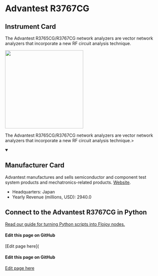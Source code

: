 
# Advantest R3767CG

## Instrument Card

<div className="flex">

<div>

The Advantest R3765CG/R3767CG network analyzers are vector network analyzers that incorporate a new RF circuit analysis technique.

</div>

<img width="256" src="https://v5.airtableusercontent.com/v1/19/19/1691539200000/MeQKSLjp-kx7LCYabjSAMw/oT08q9I6t3IO-as2oUTgMXQ835gSul6RzgS19iEfI09xhLemfchOni1prp_OL5Hn89zjDyiMWEoHdXCXJeKbxz2cvhkBSNNDxjHaCBcp9h6iKvP63umsrPY6Dq5Nx05r/e6OIB6ci1L9-d2urv52yaGdvn4GCWcBbNRCQdx_Y2Ao"/>

</div>

The Advantest R3765CG/R3767CG network analyzers are vector network analyzers that incorporate a new RF circuit analysis technique.>

<details open>
<summary><h2>Manufacturer Card</h2></summary>

Advantest manufactures and sells semiconductor and component test system products and mechatronics-related products. <a href="https://www.advantest.com/">Website</a>.

<ul>
  <li>Headquarters: Japan</li>
  <li>Yearly Revenue (millions, USD): 2940.0</li>
</ul>
</details>

## Connect to the Advantest R3767CG in Python

[Read our guide for turning Python scripts into Flojoy nodes.](https://docs.flojoy.ai/custom-nodes/creating-custom-node/)

<SectionBreak />

[//]: # (Edit page on GitHub)

#### Edit this page on GitHub

[Edit page here](<SectionBreak />

[//]: # (Edit page on GitHub)

#### Edit this page on GitHub

[Edit page here](https://github.com/flojoy-ai/docs/blob/main/docs/instruments-database/Network%20Analyzers/Advantest-R3767CG/Advantest-R3767CG.md)
